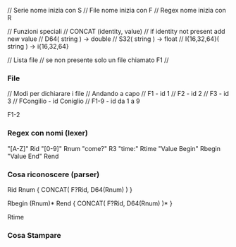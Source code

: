 // Serie nome inizia con S
// File nome inizia con F
// Regex nome inizia con R

// Funzioni speciali
// CONCAT (identity, value)
// if identity not present add new value
// D64( string ) -> double
// S32( string ) -> float
// I{16,32,64}( string ) -> i{16,32,64}


// Lista file
// se non presente solo un file chiamato F1
//
### File

// Modi per dichiarare i file
// Andando a capo
// F1 - id 1
// F2 - id 2
// F3 - id 3
// FCongilio - id Coniglio
// F1-9 - id da 1 a 9

F1-2


### Regex con nomi (lexer) ###

"[A-Z]"   Rid
"[0-9]"   Rnum
"come?"     R3
"time:"     Rtime
"Value Begin" Rbegin
"Value End" Rend


### Cosa riconoscere (parser) ###

Rid Rnum {
    CONCAT( F?Rid, D64(Rnum) )
}

Rbegin (Rnum)* Rend {
    CONCAT( F?Rid, D64(Rnum) )*
}

Rtime 


### Cosa Stampare ###











